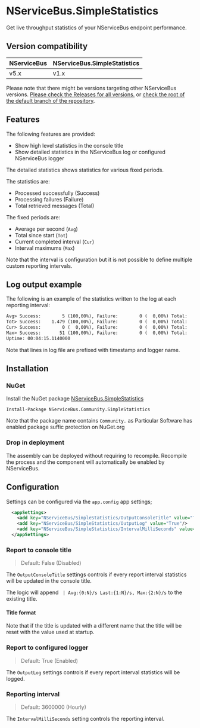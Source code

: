 # NServiceBus.SimpleStatistics

Get live throughput statistics of your NServiceBus endpoint performance.

## Version compatibility

| NServiceBus | NServiceBus.SimpleStatistics |
| ----------- | ---------------------------- |
| v5.x        | v1.x                         |

Please note that there might be versions targeting other NServiceBus versions. [Please check the Releases for all versions.](https://github.com/ramonsmits/NServiceBus.SimpleStatistics/releases) or [check the root of the default branch of the repository](https://github.com/ramonsmits/NServiceBus.SimpleStatistics).

## Features

The following features are provided:

- Show high level statistics in the console title
- Show detailed statistics in the NServiceBus log or configured NServiceBus logger

The detailed statistics shows statistics for various fixed periods.

The statistics are:

- Processed successfully (Success)
- Processing failures (Failure)
- Total retrieved messages (Total)

The fixed periods are:

- Average per second (`Avg`)
- Total since start  (`Tot`)
- Current completed interval  (`Cur`)
- Interval maximums (`Max`)

Note that the interval is configuration but it is not possible to define multiple custom reporting intervals.

## Log output example

The following is an example of the statistics written to the log at each reporting interval:

```txt
Avg> Success:        5 (100,00%), Failure:        0 (  0,00%) Total:        5 Period: 0:00:00:01,0000000 Duration: 198,90µs
Tot> Success:    1.479 (100,00%), Failure:        0 (  0,00%) Total:    1.479 Period: 0:00:04:15,1140000 Duration: 171,55µs
Cur> Success:        0 (  0,00%), Failure:        0 (  0,00%) Total:        0 Period: 0:00:00:01,0000000 Duration: NaNµs
Max> Success:       51 (100,00%), Failure:        0 (  0,00%) Total:       51 Period: 0:00:00:00,0000000 Duration: 141,87µs
Uptime: 00:04:15.1140000
```

Note that lines in log file are prefixed with timestamp and logger name.

## Installation

### NuGet

Install the NuGet package [NServiceBus.SimpleStatistics](https://www.nuget.org/packages/NServiceBus.SimpleStatistics)

    Install-Package NServiceBus.Community.SimpleStatistics

Note that the package name contains `Community.` as Particular Software has enabled package suffic protection on NuGet.org

### Drop in deployment

The assembly can be deployed without requiring to recompile. Recompile the process and the component will automatically be enabled by NServiceBus.

## Configuration

Settings can be configured via the `app.config` app settings;

```xml
  <appSettings>
    <add key="NServiceBus/SimpleStatistics/OutputConsoleTitle" value="True"/>
    <add key="NServiceBus/SimpleStatistics/OutputLog" value="True"/>
    <add key="NServiceBus/SimpleStatistics/IntervalMilliSeconds" value="15000"/>
  </appSettings>
```

### Report to console title

> Default: False (Disabled)

The `OutputConsoleTitle` settings controls if every report interval statistics will be updated in the console title.

The logic will append ` | Avg:{0:N}/s Last:{1:N}/s, Max:{2:N}/s` to the existing title.

#### Title format

Note that if the title is updated with a different name that the title will be reset with the value used at startup.

### Report to configured logger

> Default: True (Enabled)

The `OutputLog` settings controls if every report interval statistics will be logged.

### Reporting interval

> Default: 3600000 (Hourly)

The `IntervalMilliSeconds` setting controls the reporting interval.
